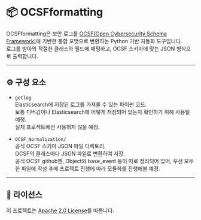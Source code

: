 # 📦 OCSFformatting

OCSFformatting은 보안 로그를 [OCSF(Open Cybersecurity Schema Framework)](https://github.com/ocsf/ocsf-schema)에 기반한 통합 포맷으로 변환하는 Python 기반 자동화 도구입니다.  
로그를 받아와 적절한 클래스와 필드에 매핑하고, OCSF 스키마에 맞는 JSON 형식으로 출력합니다.

---

## ⚙️ 구성 요소

- `getlog`  
  Elasticsearch에 저장된 로그를 가져올 수 있는 파이썬 코드.  
  보통 디버깅이나 Elasticsearch에 어떻게 저장되어 있는지 확인하기 위헤 사용될 예정.  
  실제 프로젝트에선 사용하지 않을 예정.  

- `OCSF_Normalization/`  
  공식 OCSF 스키마 JSON 파일 디렉토리.  
  OCSF의 클래스마다 JSON 파일로 변환하여 저장.  
  공식 OCSF github엔, Object와 base_event 등이 따로 정리되어 있어, 우선 모두 한 파일에 작성 후에 프로젝트 진행에 따라 모듈화를 진행해볼 예정.  

---

## 📄 라이선스

이 프로젝트는 [Apache 2.0 License](LICENSE)를 따릅니다.
